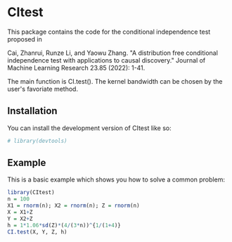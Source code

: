 
# CItest

<!-- badges: start -->
<!-- badges: end -->

This package contains the code for the conditional independence test proposed in 

Cai, Zhanrui, Runze Li, and Yaowu Zhang. "A distribution free conditional independence test with applications to causal discovery." Journal of Machine Learning Research 23.85 (2022): 1-41.

The main function is CI.test(). The kernel bandwidth can be chosen by the user's favoriate method.

## Installation

You can install the development version of CItest like so:

``` r
# library(devtools)
```

## Example

This is a basic example which shows you how to solve a common problem:

``` r
library(CItest)
n = 100
X1 = rnorm(n); X2 = rnorm(n); Z = rnorm(n)
X = X1+Z
Y = X2+Z
h = 1*1.06*sd(Z)*(4/(3*n))^{1/(1+4)}
CI.test(X, Y, Z, h)
```

